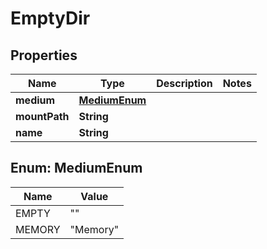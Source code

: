 

# EmptyDir


## Properties

| Name | Type | Description | Notes |
|------------ | ------------- | ------------- | -------------|
|**medium** | [**MediumEnum**](#MediumEnum) |  |  |
|**mountPath** | **String** |  |  |
|**name** | **String** |  |  |



## Enum: MediumEnum

| Name | Value |
|---- | -----|
| EMPTY | &quot;&quot; |
| MEMORY | &quot;Memory&quot; |



